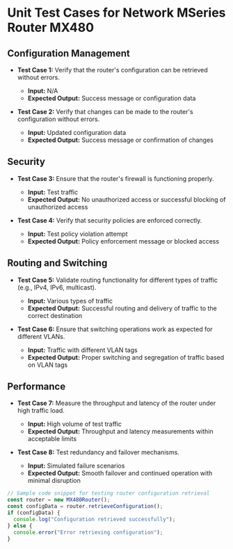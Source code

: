 

# Unit Test Cases for Network MSeries Router MX480

## Configuration Management
- **Test Case 1:** Verify that the router's configuration can be retrieved without errors.
  - **Input:** N/A
  - **Expected Output:** Success message or configuration data

- **Test Case 2:** Verify that changes can be made to the router's configuration without errors.
  - **Input:** Updated configuration data
  - **Expected Output:** Success message or confirmation of changes

## Security
- **Test Case 3:** Ensure that the router's firewall is functioning properly.
  - **Input:** Test traffic
  - **Expected Output:** No unauthorized access or successful blocking of unauthorized access

- **Test Case 4:** Verify that security policies are enforced correctly.
  - **Input:** Test policy violation attempt
  - **Expected Output:** Policy enforcement message or blocked access

## Routing and Switching
- **Test Case 5:** Validate routing functionality for different types of traffic (e.g., IPv4, IPv6, multicast).
  - **Input:** Various types of traffic
  - **Expected Output:** Successful routing and delivery of traffic to the correct destination

- **Test Case 6:** Ensure that switching operations work as expected for different VLANs.
  - **Input:** Traffic with different VLAN tags
  - **Expected Output:** Proper switching and segregation of traffic based on VLAN tags

## Performance
- **Test Case 7:** Measure the throughput and latency of the router under high traffic load.
  - **Input:** High volume of test traffic
  - **Expected Output:** Throughput and latency measurements within acceptable limits

- **Test Case 8:** Test redundancy and failover mechanisms.
  - **Input:** Simulated failure scenarios
  - **Expected Output:** Smooth failover and continued operation with minimal disruption

```javascript
// Sample code snippet for testing router configuration retrieval
const router = new MX480Router();
const configData = router.retrieveConfiguration();
if (configData) {
  console.log("Configuration retrieved successfully");
} else {
  console.error("Error retrieving configuration");
}
```